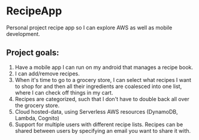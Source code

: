 # RecipeApp
Personal project recipe app so I can explore AWS as well as mobile development.

## Project goals:
  1. Have a mobile app I can run on my android that manages a recipe book.
  2. I can add/remove recipes.
  3. When it's time to go to a grocery store, I can select what recipes I want to shop for and then all their ingredients are coalesced into one list, where I can check off things in my cart.
  4. Recipes are categorized, such that I don't have to double back all over the grocery store.
  5. Cloud hosted-data, using Serverless AWS resources (DynamoDB, Lambda, Cognito)
  6. Support for multiple users with different recipe lists. Recipes can be shared between users by specifying an email you want to share it with.
